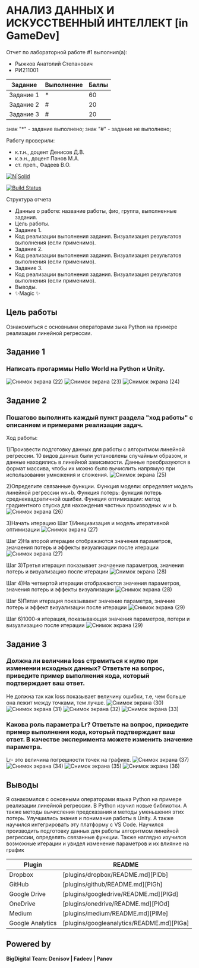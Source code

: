 # АНАЛИЗ ДАННЫХ И ИСКУССТВЕННЫЙ ИНТЕЛЛЕКТ [in GameDev]
Отчет по лабораторной работе #1 выполнил(а):
- Рыжков Анатолий Степанович
- РИ211001

| Задание | Выполнение | Баллы |
| ------ | ------ | ------ |
| Задание 1 | * | 60 |
| Задание 2 | # | 20 |
| Задание 3 | # | 20 |

знак "*" - задание выполнено; знак "#" - задание не выполнено;

Работу проверили:
- к.т.н., доцент Денисов Д.В.
- к.э.н., доцент Панов М.А.
- ст. преп., Фадеев В.О.

[![N|Solid](https://cldup.com/dTxpPi9lDf.thumb.png)](https://nodesource.com/products/nsolid)

[![Build Status](https://travis-ci.org/joemccann/dillinger.svg?branch=master)](https://travis-ci.org/joemccann/dillinger)

Структура отчета

- Данные о работе: название работы, фио, группа, выполненные задания.
- Цель работы.
- Задание 1.
- Код реализации выполнения задания. Визуализация результатов выполнения (если применимо).
- Задание 2.
- Код реализации выполнения задания. Визуализация результатов выполнения (если применимо).
- Задание 3.
- Код реализации выполнения задания. Визуализация результатов выполнения (если применимо).
- Выводы.
- ✨Magic ✨

## Цель работы
Ознакомиться с основными операторами зыка Python на примере реализации линейной регрессии.

## Задание 1
### Написать прогарммы Hello World на Python и Unity.

![Снимок экрана (22)]([https://drive.google.com/file/d/181zqimAgIefhI4qkrZQwoQVBtj_EABr6/view?usp=sharing])
![Снимок экрана (23)](https://user-images.githubusercontent.com/114180894/192596422-949577ff-db5b-43c3-9a91-72c6b05c3b91.png)
![Снимок экрана (24)](https://user-images.githubusercontent.com/114180894/192596425-a67e3dd4-d7f9-44a9-9c93-67171d8dd9fc.png)

## Задание 2
### Пошагово выполнить каждый пункт раздела "ход работы" с описанием и примерами реализации задач.
Ход работы:

1)Произвести подготовку данных для работы с алгоритмом линейной регрессии. 10 видов данных были установлены случайным образом, и данные находились в линейной зависимости. Данные преобразуются в формат массива, чтобы их можно было вычислить напрямую при использовании умножения и сложения.
![Снимок экрана (25)](https://user-images.githubusercontent.com/114180894/192604408-37438159-4541-456d-ba0e-b2c8df8fcec3.png)

2)Определите связанные функции. Функция модели: определяет модель линейной регрессии wx+b. Функция потерь: функция потерь среднеквадратичной ошибки. Функция оптимизации: метод градиентного спуска для нахождения частных производных w и b.
![Снимок экрана (26)](https://user-images.githubusercontent.com/114180894/192604529-bc5de1e2-0a67-46e6-82f0-bf23a1c3ef21.png)

3)Начать итерацию
Шаг 1)Инициаизация и модель итеративной оптимизации
![Снимок экрана (27)](https://user-images.githubusercontent.com/114180894/192604706-b7fa5b1a-ec1d-4d8a-8590-736779b75e4d.png)

Шаг 2)На второй итерации отображаются значения параметров, значаения потерь и эффекты визуализации после итерации
![Снимок экрана (27)](https://user-images.githubusercontent.com/114180894/192604892-63c8fe75-c880-42b2-8122-8790205cd6d6.png)

Шаг 3)Третья итерация показывает значаение параметров, значения потерь и визуализацию после итерации 
![Снимок экрана (28)](https://user-images.githubusercontent.com/114180894/192605132-de4a81cc-2b8c-471d-af0d-a7a99537d0d0.png)

Шаг 4)На четвертой итерации отображаются значения параметров, значения потерь и эффекты визуализации
![Снимок экрана (28)](https://user-images.githubusercontent.com/114180894/192605296-ea4cd53f-f631-4e5a-94b6-65b1d4651758.png)

Шаг 5)Пятая итерация показываент значение параметра, значние потерь и эффект визуализации после итерации
![Снимок экрана (29)](https://user-images.githubusercontent.com/114180894/192605438-2a78280c-0320-4b1f-9c29-952bcf79359d.png)

Шаг 6)1000-я итерация, показывающая значения параметров, потери и визуализацию после итерации
![Снимок экрана (29)](https://user-images.githubusercontent.com/114180894/192605650-146195c7-b45c-4b13-b1de-cbdf8fa9e25f.png)

## Задание 3
### Должна ли величина loss стремиться к нулю при изменении исходных данных? Ответьте на вопрос, приведите пример выполнения кода, который подтверждает ваш ответ.
Не должна так как loss показывает величину ошибки, т.е, чем больше она лежит между точками, тем лучше.
![Снимок экрана (30)](https://user-images.githubusercontent.com/114180894/192610036-0f343fb2-988c-4cd9-9a00-1e2f73f95456.png)
![Снимок экрана (31)](https://user-images.githubusercontent.com/114180894/192610039-3cbf491e-cb5f-4ed4-af33-22f83f532e55.png)
![Снимок экрана (32)](https://user-images.githubusercontent.com/114180894/192610042-dd274899-f9fc-4ae5-8dd1-07bdcefd2b54.png)
![Снимок экрана (33)](https://user-images.githubusercontent.com/114180894/192610045-40074b88-b424-4fc8-bc56-bac05367f8c9.png)

### Какова роль параметра Lr? Ответьте на вопрос, приведите пример выполнения кода, который подтверждает ваш ответ. В качестве эксперимента можете изменить значение параметра.
Lr- это величина погрешности точек на графике. 
![Снимок экрана (37)](https://user-images.githubusercontent.com/114180894/192610494-41aae35e-4e14-4e69-8535-d424be0f2caa.png)
![Снимок экрана (34)](https://user-images.githubusercontent.com/114180894/192610499-608f925c-6d75-4262-8575-cdea17d7ce1c.png)
![Снимок экрана (35)](https://user-images.githubusercontent.com/114180894/192610503-6d19e903-ae7e-487e-84b3-eb27e06cef89.png)
![Снимок экрана (36)](https://user-images.githubusercontent.com/114180894/192610504-4fb06c61-2e7a-4687-84c6-fe5d419607e2.png)


## Выводы

Я ознакомился с основными операторами языка Python на примере реализации линейной регрессии. В Python изучил новые библиотки. А также методы вычисления  предсказания и методы уменьшения этих потерь. Улучшились знания и понимание работы в Unity. А также научился интегрировать эту платформу с VS Code. Научился производить подготовку данных для работы алгоритмом линейной регрессии, определять связанные функции. Также наглядно изучился возможные итерации и увидел изменение параметров и их влияние на график 

| Plugin | README |
| ------ | ------ |
| Dropbox | [plugins/dropbox/README.md][PlDb] |
| GitHub | [plugins/github/README.md][PlGh] |
| Google Drive | [plugins/googledrive/README.md][PlGd] |
| OneDrive | [plugins/onedrive/README.md][PlOd] |
| Medium | [plugins/medium/README.md][PlMe] |
| Google Analytics | [plugins/googleanalytics/README.md][PlGa] |

## Powered by

**BigDigital Team: Denisov | Fadeev | Panov**
